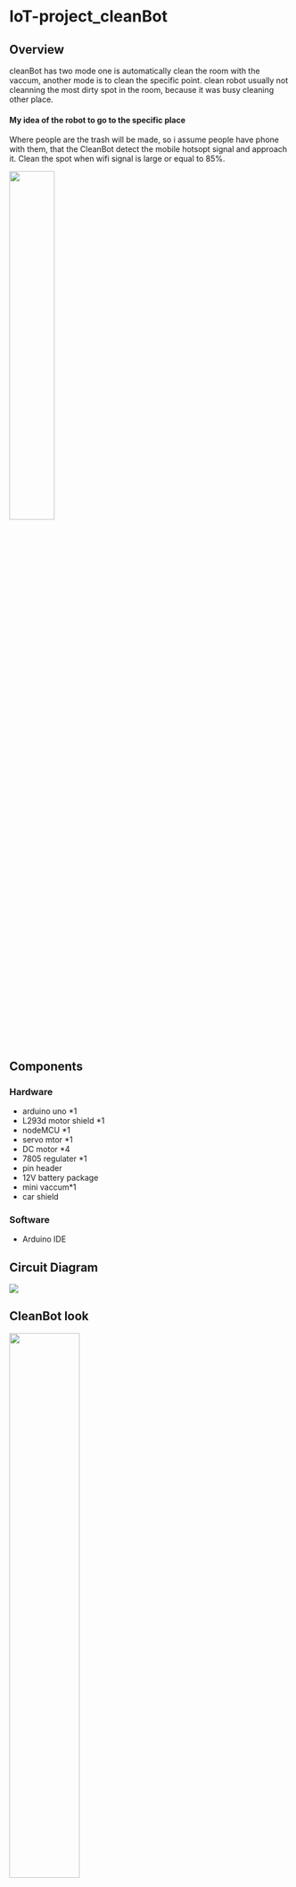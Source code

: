 # IoT-project_cleanBot

## Overview
cleanBot has two mode one is automatically clean the room with the vaccum, another mode is to clean the specific point.
clean robot usually not cleanning the most dirty spot in the room, because it was busy cleaning other place. 

#### My idea of the robot to go to the specific place
Where people are the trash will be made, so i assume people have phone with them, that the CleanBot detect the mobile hotsopt signal and approach it. Clean the spot when wifi signal is large or equal to 85%.


<img src="https://i.imgur.com/SboxFeM.png" width="40%" height ="40%">


## Components
### Hardware
- arduino uno *1
- L293d motor shield *1
- nodeMCU *1
- servo mtor *1
- DC motor *4
- 7805 regulater *1
- pin header
- 12V battery package
- mini vaccum*1
- car shield

### Software
- Arduino IDE

## Circuit Diagram
![](https://i.imgur.com/5rGqtyh.png)

## CleanBot look
<img src="https://i.imgur.com/79DiJS9.jpg" width="50%" height ="50%">
<img src="https://i.imgur.com/yR6ifUQ.jpg" width="50%" height ="50%">
<img src="https://i.imgur.com/Ph3gViL.jpg" width="40%" height ="30%">

## Before Getting start
`vscode` can compile the arduino and more easy to debug, code hinting, auto compile and IntelliSense.

vscode compile arduino:
- install extention `arduino`
- go to command panel to `Arduino: Initialize`
- generate files `arduino.json` `c_cppproperties.json` `my_setch.ino`
- in `c_cppproperties.json` have to inclue Path of the library you want to use

## The mistake I have made
while i have reference many documents and try to bring it together to make my own robot ,although i have study about the compoenets  can it be connect to each other ,but still have lots of issue when i try to connect them.

#### L293d motor shield (notice!!)
Because the motor shield has no `pin header` on the digital pin, analog pin, power and GND pin. So i have to `welding pin header` by my self! (make sure you buy the L293d motor shield with pin header on it) 

> `jumper`
when you plugin the USB and with the external power you have to remove it from the L293d motor shield so you can test your motor.
If you unplung the USB and connect with the external power you have to plugin the 

#### Arduino wifi module (notice!)
i should buy the arduino UNO that has wifi (esp8266) on it, or the smaller chip of esp8266 module (it will simply gives UNO the wifi function)

## Arduino Uno connect to NodeMCU

### NodeMCU circuit 
<img src="https://i.imgur.com/snR8yYY.png" width="40%" height ="40%">
<img src="https://i.imgur.com/42Xp1kk.png" width="40%" height ="40%">
`A4=SDA` `A5=SCL`
NodeMCU is very fragile if voltage too high and not stable it will broke.
So i use `7805` to regulate the voltage 


### NodeMCU I2C with Arduino IDE
I used NodeMCU as 
- webserver
- detect the mobile hotspot
- sending data to Uno

> I2C 
is a serial bus interface connection protocol (two-wire interface). 
- SDA (serial data):wire is used for data exchange between master and slave devices.
- SCL (serial clock):is used for the synchronous clock in between master and slave devices.
 works in two modes:
 `Master Device : NodeMCU`
 `Slave Device : Arduino UNO`
 
 ### NodeMCU side library
 ```
#include <ESP8266WiFi.h>
#include <ESP8266WebServer.h>
#include <WiFiClient.h>
#include <Wire.h> //for NodeMCU communicate with Uno
 ```
 ### NodeMCU side
 - connect the wifi
 - website
 - scan the mobile hotspot signal
 - pass the value to Arduino Uno
 
> wifi signal
>I have covert wifi strength in dBm to percentage 


 ### Difficulty in NodeMCU
 when i try to connect to the mobile hotspot signal, the nodeMCU keep disconnect it.
 I have try to use 2.4Ghz (iphone and Android) and push the reset button on the NodeMCU, still can not work. 
 And there are many people asking the same question online.
 
 ## Arduino UNO
 use Uno to control:
 - L293d motor shield
 - four DC motor
 - ultrasonic
 - servo motor
 - vaccum
 
 ### obstacle avoid use one ultrasonic and servo motor
 <img src = "https://i.imgur.com/TvGM8OY.png" width="50%" height = "30%">
 ultrasonic will be like eyes and detect whether there are obstacle, and servo motor will turn left (180 degree) and right (0 degree) to let it check.
 
 ## Arduino Uno library
 ```
 #include <Wire.h>
#include <NewPing.h>
#include <Servo.h>
#include <AFMotor.h>
 ```
 ### To approach the hotspot
 idea: do the obstacle avoid first, check the wifi strength if over 85 will be test the which derection is more approach then move. 
 - obstacle avoid function
 - below wifi strength 85 (reverse)
 - over 85 slowly approach
 
 ### what i have overcome 
  - four DC motors need `up to 9v` 
  At first i use 9v but it can not push the whole car with four motors.
  So i use two battery case series connection create `12v`. Then it can drive the four motors to move. 
  
  <img src="https://i.imgur.com/1CdrOkA.png" width ="30%" height ="20%">
  > But these method have broke 3 battery packages thier GND wire all broke.
  
  
 ### Difficulty in Arduino Uno
 > L293d motor shield
  The Right Front motors was turning too fast, and can not be adjust by the `setspeed`.
  Test it if is the motor problem or L293d motor shield problem: after testing it was the L293d M2 position problem.
  It can only adjust `stop` and `higher speed` (can not higher speed because other motor can not follow up it will turn out to be run the circle) 
  
 ## Video
 i forgot to record the website
 
 <img src="https://i.imgur.com/Pr2FJL7.jpg" width ="30%">
 
 
 https://youtu.be/cyFD_qQukRg
 
 ## Reference
 wifi_signal: https://www.intuitibits.com/2016/03/23/dbm-to-percent-conversion/
 
 NodeMCU: https://randomnerdtutorials.com/esp8266-pinout-reference-gpios/
 
 https://www.the-diy-life.com/arduino-based-obstacle-avoiding-robot-car/
 
 



